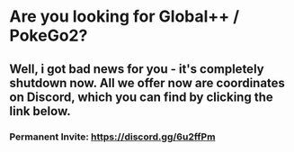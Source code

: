 # Are you looking for Global++ / PokeGo2?
## Well, i got bad news for you - it's completely shutdown now. All we offer now are coordinates on Discord, which you can find by clicking the link below.
### Permanent Invite: https://discord.gg/6u2ffPm
